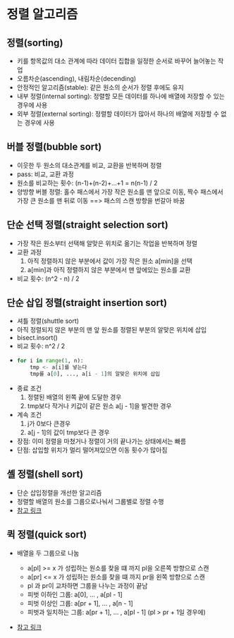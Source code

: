 # 정렬 알고리즘

## 정렬(sorting)
- 키를 항목값의 대소 관계에 따라 데이터 집합을 일정한 순서로 바꾸어 늘어놓는 작업
- 오름차순(ascending), 내림차순(decending)
- 안정적인 알고리즘(stable): 같은 원소의 순서가 정렬 후에도 유지
- 내부 정렬(internal sorting): 정렬할 모든 데이터를 하나에 배열에 저장할 수 있는 경우에 사용
- 외부 정렬(external sorting): 정렬할 데이터가 많아서 하나의 배열에 저장할 수 없는 경우에 사용

## 버블 정렬(bubble sort)
- 이웃한 두 원소의 대소관계를 비교, 교환을 반복하며 정렬
- pass: 비교, 교환 과정
- 원소를 비교하는 횟수: (n-1)+(n-2)+...+1 = n(n-1) / 2
- 양방향 버블 정렬: 홀수 패스에서 가장 작은 원소를 맨 앞으로 이동, 짝수 패스에서 가장 큰 원소를 맨 뒤로 이동 ==> 패스의 스캔 방향을 번갈아 바꿈

## 단순 선택 정렬(straight selection sort)
- 가장 작은 원소부터 선택해 알맞은 위치로 옮기는 작업을 반복하며 정렬
- 교환 과정
  1. 아직 정렬하지 않은 부분에서 값이 가장 작은 원소 a[min]을 선택
  2. a[min]과 아직 정렬하지 않은 부분에서 맨 앞에있는 원소를 교환
- 비교 횟수: (n^2 - n) / 2

## 단순 삽입 정렬(straight insertion sort)
- 셔틀 정렬(shuttle sort)
- 아직 정렬되지 않은 부분의 맨 앞 원소를 정렬된 부분의 알맞은 위치에 삽입
- bisect.insort()
- 비교 횟수: n^2 / 2
- 
    ```py
    for i in range(1, n):
        tmp <- a[i]를 넣는다
        tmp를 a[0], ..., a[i - 1]의 알맞은 위치에 삽입
    ```
- 종료 조건
  1. 정렬된 배열의 왼쪽 끝에 도달한 경우
  2. tmp보다 작거나 키값이 같은 원소 a[j - 1]을 발견한 경우
- 계속 조건
  1. j가 0보다 큰경우
  2. a[j - 1]의 값이 tmp보다 큰 경우
- 장점: 이미 정렬을 마쳤거나 정렬이 거의 끝나가는 상태에서는 빠름
- 단점: 삽입할 위치가 멀리 떨어져있으면 이동 횟수가 많아짐

## 셸 정렬(shell sort)
- 단순 삽입정렬을 개선한 알고리즘
- 정렬할 배열의 원소를 그룹으로나눠서 그룹별로 정렬 수행
- [참고 링크](https://ko.wikipedia.org/wiki/%EC%85%B8_%EC%A0%95%EB%A0%AC)

## 퀵 정렬(quick sort)
- 배열을 두 그룹으로 나눔
  - a[pl] >= x 가 성립하는 원소를 찾을 떄 까지 pl을 오른쪽 방향으로 스캔
  - a[pr] <= x 가 성립하는 원소를 찾을 떄 까지 pr을 왼쪽 방향으로 스캔
  - pl 과 pr이 교차하면 그룹을 나누는 과정이 끝남
  - 피벗 이하인 그룹: a[0], ... , a[pl - 1]
  - 피벗 이상인 그룹: a[pr + 1], ... , a[n - 1]
  - 피벗과 일치하는 그룹: a[pr + 1], ... , a[pl - 1] (pl > pr + 1일 경우에)

- [참고 링크](https://ko.wikipedia.org/wiki/%ED%80%B5_%EC%A0%95%EB%A0%AC)